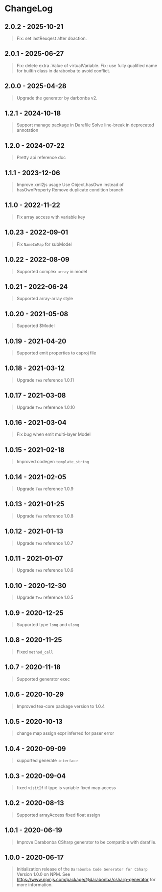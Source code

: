 # ChangeLog
## 2.0.2 - 2025-10-21
> Fix: set lastReuqest after doaction.

## 2.0.1 - 2025-06-27
> Fix: delete extra .Value of virtualVariable.
> Fix: use fully qualified name for builtin class in darabonba to avoid conflict.

## 2.0.0 - 2025-04-28
> Upgrade the generator by darbonba v2.

## 1.2.1 - 2024-10-18
> Support manage package in Darafile
> Solve line-break in deprecated annotation

## 1.2.0 - 2024-07-22
> Pretty api reference doc

## 1.1.1 - 2023-12-06
> Improve xml2js usage
> Use Object.hasOwn instead of hasOwnProperty
> Remove duplicate condition branch

## 1.1.0 - 2022-11-22
> Fix array access with variable key

## 1.0.23 - 2022-09-01
> Fix `NameInMap` for subModel

## 1.0.22 - 2022-08-09
> Supported complex `array` in model

## 1.0.21 - 2022-06-24
> Supported array-array style

## 1.0.20 - 2021-05-08
> Supported $Model

## 1.0.19 - 2021-04-20
> Supported emit properties to csproj file

## 1.0.18 - 2021-03-12
> Upgrade `Tea` reference 1.0.11

## 1.0.17 - 2021-03-08
> Upgrade `Tea` reference 1.0.10

## 1.0.16 - 2021-03-04
> Fix bug when emit multi-layer Model

## 1.0.15 - 2021-02-18
> Improved codegen `template_string`

## 1.0.14 - 2021-02-05
> Upgrade `Tea` reference 1.0.9

## 1.0.13 - 2021-01-25
> Upgrade `Tea` reference 1.0.8

## 1.0.12 - 2021-01-13
> Upgrade `Tea` reference 1.0.7

## 1.0.11 - 2021-01-07
> Upgrade `Tea` reference 1.0.6

## 1.0.10 - 2020-12-30
> Upgrade `Tea` reference 1.0.5

## 1.0.9 - 2020-12-25
> Supported type `long` and `ulong`

## 1.0.8 - 2020-11-25
> Fixed `method_call`

## 1.0.7 - 2020-11-18
> Supported generator exec

## 1.0.6 - 2020-10-29
> Improved tea-core package version to 1.0.4

## 1.0.5 - 2020-10-13
> change map assign expr inferred for paser error

## 1.0.4 - 2020-09-09
> supported generate `interface`

## 1.0.3 - 2020-09-04

> fixed `visitIf` if type is variable
> fixed map access

## 1.0.2 - 2020-08-13

> Supported arrayAccess
> fixed float assign

## 1.0.1 - 2020-06-19

> Improve Darabonba CSharp generator to be compatible with darafile.

## 1.0.0 - 2020-06-17

> Initialization release of the `Darabonba Code Generator for CSharp` Version 1.0.0 on NPM.
> See <https://www.npmjs.com/package/@darabonba/csharp-generator> for more information.
